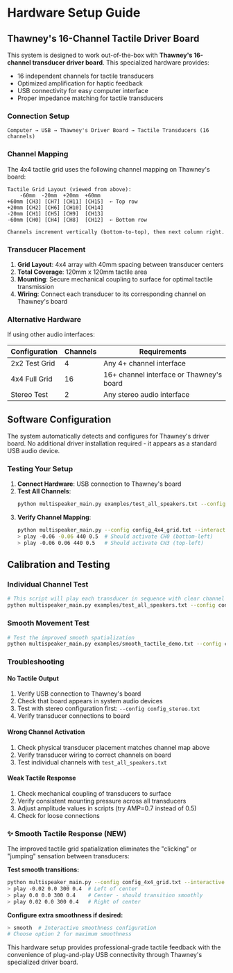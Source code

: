 # Hardware Setup Guide

## Thawney's 16-Channel Tactile Driver Board

This system is designed to work out-of-the-box with **Thawney's 16-channel transducer driver board**. This specialized hardware provides:

- 16 independent channels for tactile transducers
- Optimized amplification for haptic feedback
- USB connectivity for easy computer interface
- Proper impedance matching for tactile transducers

### Connection Setup

```
Computer → USB → Thawney's Driver Board → Tactile Transducers (16 channels)
```

### Channel Mapping

The 4x4 tactile grid uses the following channel mapping on Thawney's board:

```
Tactile Grid Layout (viewed from above):
    -60mm  -20mm  +20mm  +60mm
+60mm [CH3] [CH7] [CH11] [CH15]  ← Top row
+20mm [CH2] [CH6] [CH10] [CH14]
-20mm [CH1] [CH5] [CH9]  [CH13]
-60mm [CH0] [CH4] [CH8]  [CH12]  ← Bottom row

Channels increment vertically (bottom-to-top), then next column right.
```

### Transducer Placement

1. **Grid Layout**: 4x4 array with 40mm spacing between transducer centers
2. **Total Coverage**: 120mm x 120mm tactile area
3. **Mounting**: Secure mechanical coupling to surface for optimal tactile transmission
4. **Wiring**: Connect each transducer to its corresponding channel on Thawney's board

### Alternative Hardware

If using other audio interfaces:

| Configuration | Channels | Requirements |
|---------------|----------|--------------|
| 2x2 Test Grid | 4 | Any 4+ channel interface |
| 4x4 Full Grid | 16 | 16+ channel interface or Thawney's board |
| Stereo Test | 2 | Any stereo audio interface |

## Software Configuration

The system automatically detects and configures for Thawney's driver board. No additional driver installation required - it appears as a standard USB audio device.

### Testing Your Setup

1. **Connect Hardware**: USB connection to Thawney's board
2. **Test All Channels**: 
   ```bash
   python multispeaker_main.py examples/test_all_speakers.txt --config config_4x4_grid.txt
   ```
3. **Verify Channel Mapping**:
   ```bash
   python multispeaker_main.py --config config_4x4_grid.txt --interactive
   > play -0.06 -0.06 440 0.5  # Should activate CH0 (bottom-left)
   > play -0.06 0.06 440 0.5   # Should activate CH3 (top-left)
   ```

## Calibration and Testing

### Individual Channel Test
```bash
# This script will play each transducer in sequence with clear channel identification
python multispeaker_main.py examples/test_all_speakers.txt --config config_4x4_grid.txt
```

### Smooth Movement Test  
```bash
# Test the improved smooth spatialization
python multispeaker_main.py examples/smooth_tactile_demo.txt --config config_4x4_grid.txt
```

### Troubleshooting

#### No Tactile Output
1. Verify USB connection to Thawney's board
2. Check that board appears in system audio devices
3. Test with stereo configuration first: `--config config_stereo.txt`
4. Verify transducer connections to board

#### Wrong Channel Activation
1. Check physical transducer placement matches channel map above
2. Verify transducer wiring to correct channels on board
3. Test individual channels with `test_all_speakers.txt`

#### Weak Tactile Response
1. Check mechanical coupling of transducers to surface
2. Verify consistent mounting pressure across all transducers  
3. Adjust amplitude values in scripts (try AMP=0.7 instead of 0.5)
4. Check for loose connections

### ✨ Smooth Tactile Response (NEW)

The improved tactile grid spatialization eliminates the "clicking" or "jumping" sensation between transducers:

**Test smooth transitions:**
```bash
python multispeaker_main.py --config config_4x4_grid.txt --interactive
> play -0.02 0.0 300 0.4  # Left of center
> play 0.0 0.0 300 0.4    # Center - should transition smoothly
> play 0.02 0.0 300 0.4   # Right of center
```

**Configure extra smoothness if desired:**
```bash
> smooth  # Interactive smoothness configuration
# Choose option 2 for maximum smoothness
```

This hardware setup provides professional-grade tactile feedback with the convenience of plug-and-play USB connectivity through Thawney's specialized driver board.
